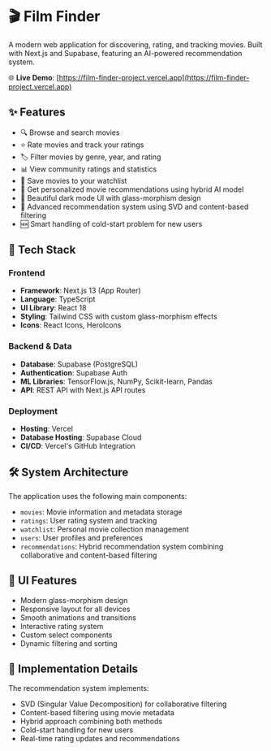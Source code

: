 # 🎬 Film Finder

A modern web application for discovering, rating, and tracking movies. Built with Next.js and Supabase, featuring an AI-powered recommendation system.

🌐 **Live Demo**: [https://film-finder-project.vercel.app](https://film-finder-project.vercel.app)

## ✨ Features

- 🔍 Browse and search movies
- ⭐ Rate movies and track your ratings
- 🏷️ Filter movies by genre, year, and rating
- 📊 View community ratings and statistics
- 📌 Save movies to your watchlist
- 🎯 Get personalized movie recommendations using hybrid AI model
- 🌙 Beautiful dark mode UI with glass-morphism design
- 🤖 Advanced recommendation system using SVD and content-based filtering
- 🆕 Smart handling of cold-start problem for new users

## 🚀 Tech Stack

### Frontend
- **Framework**: Next.js 13 (App Router)
- **Language**: TypeScript
- **UI Library**: React 18
- **Styling**: Tailwind CSS with custom glass-morphism effects
- **Icons**: React Icons, HeroIcons

### Backend & Data
- **Database**: Supabase (PostgreSQL)
- **Authentication**: Supabase Auth
- **ML Libraries**: TensorFlow.js, NumPy, Scikit-learn, Pandas
- **API**: REST API with Next.js API routes

### Deployment
- **Hosting**: Vercel
- **Database Hosting**: Supabase Cloud
- **CI/CD**: Vercel's GitHub Integration

## 🛠 System Architecture

The application uses the following main components:
- `movies`: Movie information and metadata storage
- `ratings`: User rating system and tracking
- `watchlist`: Personal movie collection management
- `users`: User profiles and preferences
- `recommendations`: Hybrid recommendation system combining collaborative and content-based filtering

## 🎨 UI Features

- Modern glass-morphism design
- Responsive layout for all devices
- Smooth animations and transitions
- Interactive rating system
- Custom select components
- Dynamic filtering and sorting

## 🚀 Implementation Details

The recommendation system implements:
- SVD (Singular Value Decomposition) for collaborative filtering
- Content-based filtering using movie metadata
- Hybrid approach combining both methods
- Cold-start handling for new users
- Real-time rating updates and recommendations
